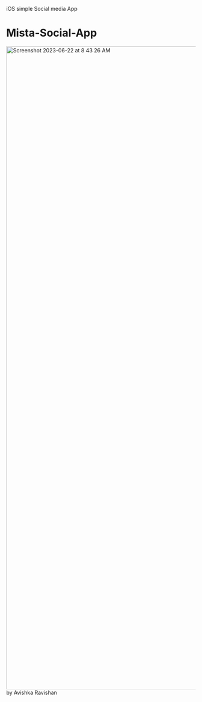 iOS simple Social media App 
# Mista-Social-App

<img width="1710" alt="Screenshot 2023-06-22 at 8 43 26 AM" src="https://github.com/AvishkaRavishan/Mista-Social-App/assets/101692241/9aaa2c81-65dd-4e92-ac25-342804aac1bd">
by Avishka Ravishan
